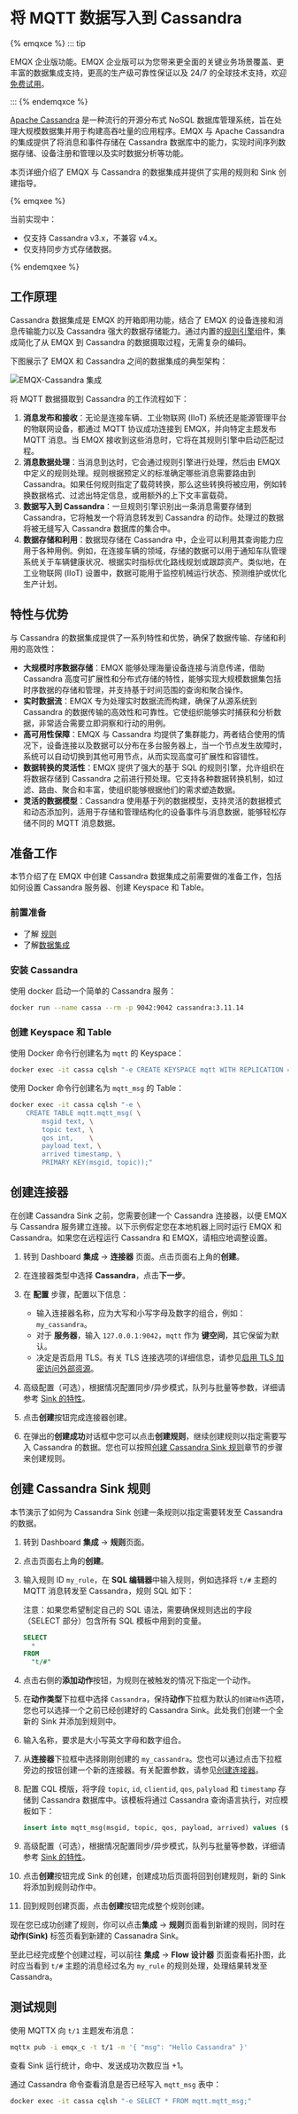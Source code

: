 # 将 MQTT 数据写入到 Cassandra

{% emqxce %}
::: tip

EMQX 企业版功能。EMQX 企业版可以为您带来更全面的关键业务场景覆盖、更丰富的数据集成支持，更高的生产级可靠性保证以及 24/7 的全球技术支持，欢迎[免费试用](https://www.emqx.com/zh/try?product=enterprise)。

:::
{% endemqxce %}

[Apache Cassandra](https://cassandra.apache.org/_/index.html) 是一种流行的开源分布式 NoSQL 数据库管理系统，旨在处理大规模数据集并用于构建高吞吐量的应用程序。EMQX 与 Apache Cassandra 的集成提供了将消息和事件存储在 Cassandra 数据库中的能力，实现时间序列数据存储、设备注册和管理以及实时数据分析等功能。

本页详细介绍了 EMQX 与 Cassandra 的数据集成并提供了实用的规则和 Sink 创建指导。

{% emqxee %}

当前实现中：

- 仅支持 Cassandra v3.x，不兼容 v4.x。
- 仅支持同步方式存储数据。

{% endemqxee %}

## 工作原理

Cassandra 数据集成是 EMQX 的开箱即用功能，结合了 EMQX 的设备连接和消息传输能力以及 Cassandra 强大的数据存储能力。通过内置的[规则引擎](./rules.md)组件，集成简化了从 EMQX 到 Cassandra 的数据摄取过程，无需复杂的编码。

下图展示了 EMQX 和 Cassandra 之间的数据集成的典型架构：

![EMQX-Cassandra 集成](./assets/emqx-integration-cassandra.png)

将 MQTT 数据摄取到 Cassandra 的工作流程如下：

1. **消息发布和接收**：无论是连接车辆、工业物联网 (IIoT) 系统还是能源管理平台的物联网设备，都通过 MQTT 协议成功连接到 EMQX，并向特定主题发布 MQTT 消息。当 EMQX 接收到这些消息时，它将在其规则引擎中启动匹配过程。
2. **消息数据处理**：当消息到达时，它会通过规则引擎进行处理，然后由 EMQX 中定义的规则处理。规则根据预定义的标准确定哪些消息需要路由到 Cassandra。如果任何规则指定了载荷转换，那么这些转换将被应用，例如转换数据格式、过滤出特定信息，或用额外的上下文丰富载荷。
3. **数据写入到 Cassandra**：一旦规则引擎识别出一条消息需要存储到 Cassandra，它将触发一个将消息转发到 Cassandra 的动作。处理过的数据将被无缝写入 Cassandra 数据库的集合中。
4. **数据存储和利用**：数据现存储在 Cassandra 中，企业可以利用其查询能力应用于各种用例。例如，在连接车辆的领域，存储的数据可以用于通知车队管理系统关于车辆健康状况、根据实时指标优化路线规划或跟踪资产。类似地，在工业物联网 (IIoT) 设置中，数据可能用于监控机械运行状态、预测维护或优化生产计划。

## 特性与优势

与 Cassandra 的数据集成提供了一系列特性和优势，确保了数据传输、存储和利用的高效性：

- **大规模时序数据存储**：EMQX 能够处理海量设备连接与消息传递，借助 Cassandra 高度可扩展性和分布式存储的特性，能够实现大规模数据集包括时序数据的存储和管理，并支持基于时间范围的查询和聚合操作。
- **实时数据流**：EMQX 专为处理实时数据流而构建，确保了从源系统到 Cassandra 的数据传输的高效性和可靠性。它使组织能够实时捕获和分析数据，非常适合需要立即洞察和行动的用例。
- **高可用性保障**：EMQX 与 Cassandra 均提供了集群能力，两者结合使用的情况下，设备连接以及数据可以分布在多台服务器上，当一个节点发生故障时，系统可以自动切换到其他可用节点，从而实现高度可扩展性和容错性。
- **数据转换的灵活性**：EMQX 提供了强大的基于 SQL 的规则引擎，允许组织在将数据存储到 Cassandra 之前进行预处理。它支持各种数据转换机制，如过滤、路由、聚合和丰富，使组织能够根据他们的需求塑造数据。
- **灵活的数据模型**：Cassandra 使用基于列的数据模型，支持灵活的数据模式和动态添加列，适用于存储和管理结构化的设备事件与消息数据，能够轻松存储不同的 MQTT 消息数据。

## 准备工作

本节介绍了在 EMQX 中创建 Cassandra 数据集成之前需要做的准备工作，包括如何设置 Cassandra 服务器、创建 Keyspace 和 Table。

### 前置准备

- 了解 [规则](./rules.md)
- 了解[数据集成](./data-bridges.md)

### 安装 Cassandra

使用 docker 启动一个简单的 Cassandra 服务：

```bash
docker run --name cassa --rm -p 9042:9042 cassandra:3.11.14
```

### 创建 Keyspace 和 Table

使用 Docker 命令行创建名为 `mqtt` 的 Keyspace：

```bash
docker exec -it cassa cqlsh "-e CREATE KEYSPACE mqtt WITH REPLICATION = {'class': 'SimpleStrategy', 'replication_factor': 1}"
```

使用 Docker 命令行创建名为 `mqtt_msg` 的 Table：

```bash
docker exec -it cassa cqlsh "-e \
    CREATE TABLE mqtt.mqtt_msg( \
        msgid text, \
        topic text, \
        qos int,    \
        payload text, \
        arrived timestamp, \
        PRIMARY KEY(msgid, topic));"
```

## 创建连接器

在创建 Cassandra Sink 之前，您需要创建一个 Cassandra 连接器，以便 EMQX 与 Cassandra 服务建立连接。以下示例假定您在本地机器上同时运行 EMQX 和 Cassandra。如果您在远程运行 Cassandra 和 EMQX，请相应地调整设置。

1. 转到 Dashboard **集成** -> **连接器** 页面。点击页面右上角的**创建**。

2. 在连接器类型中选择 **Cassandra**，点击**下一步**。

3. 在 **配置** 步骤，配置以下信息：

   - 输入连接器名称，应为大写和小写字母及数字的组合，例如：`my_cassandra`。
   - 对于 **服务器**，输入 `127.0.0.1:9042`，`mqtt` 作为 **键空间**，其它保留为默认。
   - 决定是否启用 TLS。有关 TLS 连接选项的详细信息，请参见[启用 TLS 加密访问外部资源](../network/overview.md#启用-tls-加密访问外部资源)。

4. 高级配置（可选），根据情况配置同步/异步模式，队列与批量等参数，详细请参考 [Sink 的特性](./data-bridges.md#sink-的特性)。

6. 点击**创建**按钮完成连接器创建。

7. 在弹出的**创建成功**对话框中您可以点击**创建规则**，继续创建规则以指定需要写入 Cassandra 的数据。您也可以按照[创建 Cassandra Sink 规则](#创建-cassandra-sink-规则)章节的步骤来创建规则。

## 创建 Cassandra Sink 规则

本节演示了如何为 Cassandra Sink 创建一条规则以指定需要转发至 Cassandra 的数据。

1. 转到 Dashboard **集成** -> **规则**页面。

2. 点击页面右上角的**创建**。

3. 输入规则 ID `my_rule`，在 **SQL 编辑器**中输入规则，例如选择将 `t/#` 主题的 MQTT 消息转发至 Cassandra，规则 SQL 如下：

   注意：如果您希望制定自己的 SQL 语法，需要确保规则选出的字段（SELECT 部分）包含所有 SQL 模板中用到的变量。

   ```sql
   SELECT
     *
   FROM
     "t/#"
   ```

4. 点击右侧的**添加动作**按钮，为规则在被触发的情况下指定一个动作。

5. 在**动作类型**下拉框中选择 `Cassandra`，保持**动作**下拉框为默认的`创建动作`选项，您也可以选择一个之前已经创建好的 Cassandra Sink。此处我们创建一个全新的 Sink 并添加到规则中。

6. 输入名称，要求是大小写英文字母和数字组合。

7. 从**连接器**下拉框中选择刚刚创建的 `my_cassandra`。您也可以通过点击下拉框旁边的按钮创建一个新的连接器。有关配置参数，请参见[创建连接器](#创建连接器)。

8. 配置 CQL 模版，将字段 `topic`, `id`, `clientid`, `qos`, `palyload` 和 `timestamp` 存储到 Cassandra 数据库中。该模板将通过 Cassandra 查询语言执行，对应模板如下：

   ```sql
   insert into mqtt_msg(msgid, topic, qos, payload, arrived) values (${id}, ${topic},  ${qos}, ${payload}, ${timestamp})
   ```

9. 高级配置（可选），根据情况配置同步/异步模式，队列与批量等参数，详细请参考 [Sink 的特性](./data-bridges.md)。

10. 点击**创建**按钮完成 Sink 的创建，创建成功后页面将回到创建规则，新的 Sink 将添加到规则动作中。

11. 回到规则创建页面，点击**创建**按钮完成整个规则创建。

现在您已成功创建了规则，你可以点击**集成** -> **规则**页面看到新建的规则，同时在**动作(Sink)** 标签页看到新建的 Cassanadra Sink。

至此已经完成整个创建过程，可以前往 **集成** -> **Flow 设计器** 页面查看拓扑图，此时应当看到 `t/#` 主题的消息经过名为 `my_rule` 的规则处理，处理结果转发至 Cassandra。

## 测试规则

使用 MQTTX 向 `t/1` 主题发布消息：

```bash
mqttx pub -i emqx_c -t t/1 -m '{ "msg": "Hello Cassandra" }'
```

查看 Sink 运行统计，命中、发送成功次数应当 +1。

通过 Cassandra 命令查看消息是否已经写入 `mqtt_msg` 表中：

```bash
docker exec -it cassa cqlsh "-e SELECT * FROM mqtt.mqtt_msg;"
```
